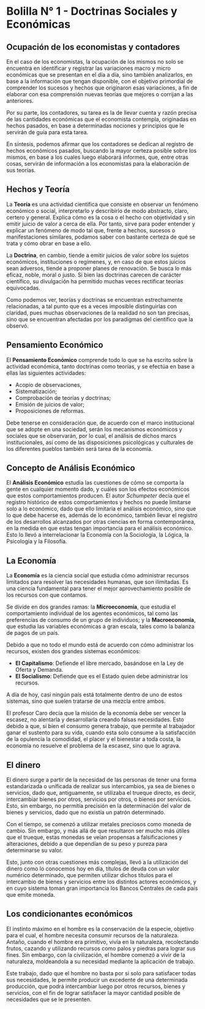 # Bolilla N° 1 - Doctrinas Sociales y Económicas

## Ocupación de los economistas y contadores

En el caso de los economistas, la ocupación de los mismos no solo se encuentra en identificar y registrar las variaciones macro y micro económicas que se presentan en el día a día, sino también analizarlos, en base a la información que tengan disponible, con el objetivo primordial de comprender los sucesos y hechos que originaron esas variaciones, a fin de elaborar con esa comprensión nuevas teorías que mejores o corrijan a las anteriores.

Por su parte, los contadores, su tarea es la de llevar cuenta y razón precisa de las cantidades económicas que el economista contempla, originadas en hechos pasados, en base a determinadas nociones y principios que le servirán de guía para esta tarea.

En síntesis, podemos afirmar que los contadores se dedican al registro de hechos económicos pasados, buscando la mayor certeza posible sobre los mismos, en base a los cuales luego elaborará informes, que, entre otras cosas, servirán de información a los economistas para la elaboración de sus teorías.

## Hechos y Teoría

La **Teoría** es una actividad científica que consiste en observar un fenómeno económico o social, interpretarlo y describirlo de modo abstracto, claro, certero y general. Explica cómo es la cosa o el hecho con objetividad y sin emitir juicio de valor a cerca de ella. Por tanto, sirve para poder entender y explicar un fenómeno de modo tal que, frente a hechos, sucesos o manifestaciones similares, podamos saber con bastante certeza de qué se trata y cómo obrar en base a ello.

La **Doctrina**, en cambio, tiende a emitir juicios de valor sobre los sujetos económicos, instituciones o regímenes, y, en caso de que estos juicios sean adversos, tiende a proponer planes de renovación. Se busca lo más eficaz, noble, moral o justo. Si bien las doctrinas carecen de carácter científico, su divulgación ha permitido muchas veces rectificar teorías equivocadas.

Como podemos ver, teorías y doctrinas se encuentran estrechamente relacionadas, a tal punto que es a veces imposible distinguirlas con claridad, pues muchas observaciones de la realidad no son tan precisas, sino que se encuentran afectadas por los paradigmas del científico que la observó.

## Pensamiento Económico

El **Pensamiento Económico** comprende todo lo que se ha escrito sobre la actividad económica, tanto doctrinas como teorías, y se efectúa en base a ellas las siguientes actividades:

- Acopio de observaciones,
- Sistematización;
- Comprobación de teorías y doctrinas;
- Emisión de juicios de valor;
- Proposiciones de reformas.

Debe tenerse en consideración que, de acuerdo con el marco institucional que se adopte en una sociedad, serán los mecanismos económicos y sociales que se observarán, por lo cual, el análisis de dichos marcs institucionales, así como de las disposiciones psicológicas y culturales de los diferentes pueblos también será tarea de la economía.

## Concepto de Análisis Económico

El **Análisis Económico** estudia las cuestiones de cómo se comporta la gente en cualquier momento dado, y cuáles son los efectos económicos que estos comportamientos producen. El autor _Schumpeter_ decía que el registro histórico de estos comportamientos y hechos no puede limitarse solo a lo económico, dado que ello limitaría el análisis económico, sino que lo que debe hacerse es, además de lo económico, también llevar el registro de los desarrollos alcanzados por otras ciencias en forma contemporánea, en la medida en que estas tengan importancia para el análisis económico. Esto lo llevó a interrelacionar la Economía con la Sociología, la Lógica, la Psicología y la Filosofía.

## La Economía

La **Economía** es la ciencia social que estudia cómo administrar recursos limitados para resolver las necesidades humanas, que son ilimitadas. Es una ciencia fundamental para tener el mejor aprovechamiento posible de los recursos con que contamos.

Se divide en dos grandes ramas: la **Microeconomía**, que estudia el comportamiento individual de los agentes económicos, tal como las preferencias de consumo de un grupo de individuos; y la **Macroeconomía**, que estudia las variables económicas a gran escala, tales como la balanza de pagos de un país.

Debido a que no todo el mundo está de acuerdo con cómo administrar los recursos, existen dos grandes sistemas económicos:

- **El Capitalismo**: Defiende el libre mercado, basándose en la Ley de Oferta y Demanda.
- **El Socialismo**: Defiende que es el Estado quien debe administrar los recursos.

A día de hoy, casi ningún país está totalmente dentro de uno de estos sistemas, sino que suelen tratarse de una mezcla entre ambos.

El profesor Caro decía que la misión de la economía debe ser vencer la escasez, no alentarla y desarrollarla creando falsas necesidades. Esto debido a que, si bien el consumo genera trabajo, que permite al trabajador ganar el sustento para su vida, cuando esta solo consume a la satisfacción de la opulencia la comodidad, el placer y el bienestar a toda costa, la economía no resuelve el problema de la escasez, sino que lo agrava.

## El dinero

El dinero surge a partir de la necesidad de las personas de tener una forma estandarizada o unificada de realizar sus intercambios, ya sea de bienes o servicios, dado que, antiguamente, se utilizaba el trueque directo, es decir, intercambiar bienes por otros, servicios por otros, o bienes por servicios. Esto, sin embargo, no permitía precisión en la determinación del valor de bienes y servicios, dado que no existía un patrón determinado.

Con el tiempo, se comenzó a utilizar metales preciosos como moneda de cambio. Sin embargo, y más allá de que resultaron ser mucho más útiles que el trueque, estas monedas se veían propensas a falsificaciones y alteraciones, debido a que dependían de su peso y pureza para determinarse su valor.

Esto, junto con otras cuestiones más complejas, llevó a la utilización del dinero como lo conocemos hoy en día, títulos de deuda con un valor numérico determinado, que permiten utilizar dichos títulos para el intercambio de bienes y servicios entre los distintos actores económicos, y en cuyo sistema toman gran importancia los Bancos Centrales de cada país que emite moneda.

## Los condicionantes económicos

El instinto máximo en el hombre es la conservación de la especie, objetivo para el cual, el hombre necesita consumir recursos de la naturaleza. Antaño, cuando el hombre era primitivo, vivía en la naturaleza, recolectando frutos, cazando y utilizando recursos como palos y piedras para lograr sus fines. Sin embargo, con la civilización, el hombre comenzó a vivir de la naturaleza, moldeandola a su necesidad mediante la aplicación de trabajo.

Este trabajo, dado que el hombre no basta por si solo para satisfacer todas sus necesidades, le permite producir un excedente de una determinada producción, que podrá intercambiar luego por otros recursos, bienes y servicios, con el fin de lograr satisfacer la mayor cantidad posible de necesidades que se le presenten.
